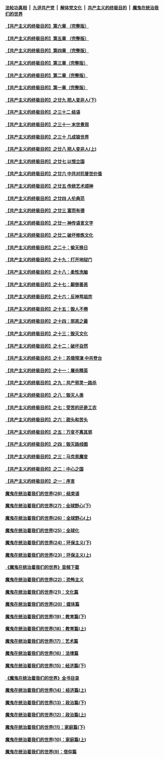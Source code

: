 

####  [法轮功真相](../../../../basic/blob/master/README.md?t=06121601) &nbsp;|&nbsp; [九评共产党](../../../../9ping.md/blob/master/README.md?t=06121601) &nbsp;|&nbsp; [解体党文化](../../../../jtdwh.md/blob/master/README.md?t=06121601)  &nbsp;|&nbsp; [共产主义的终极目的](../../../../gczydzjmd.md/blob/master/README.md?t=06121601) &nbsp;|&nbsp; [魔鬼在统治我们的世界](../../../../mgztzwmdsj.md/blob/master/README.md?t=06121601) 

#### [【共产主义的终极目的】第六章 （完整版）](../pages/nsc422/n11428913.md?t=06121601) 

#### [【共产主义的终极目的】第五章 （完整版）](../pages/nsc422/n11428912.md?t=06121601) 

#### [【共产主义的终极目的】第四章 （完整版）](../pages/nsc422/n11428907.md?t=06121601) 

#### [【共产主义的终极目的】第三章（完整版）](../pages/nsc422/n11428848.md?t=06121601) 

#### [【共产主义的终极目的】第二章（完整版）](../pages/nsc422/n11428831.md?t=06121601) 

#### [【共产主义的终极目的】第一章（完整版）](../pages/nsc422/n11417651.md?t=06121601) 

#### [【共产主义的终极目的】之廿九 把人变非人(下)](../pages/nsc422/n11344140.md?t=06121601) 

#### [【共产主义的终极目的】之三十二 结语](../pages/nsc422/n11360535.md?t=06121601) 

#### [【共产主义的终极目的】之三十一 末世景观](../pages/nsc422/n11351129.md?t=06121601) 

#### [【共产主义的终极目的】之三十 几成狼世界](../pages/nsc422/n11348280.md?t=06121601) 

#### [【共产主义的终极目的】之廿八 把人变非人(上)](../pages/nsc422/n11340492.md?t=06121601) 

#### [【共产主义的终极目的】之廿七 以恨立国](../pages/nsc422/n11336944.md?t=06121601) 

#### [【共产主义的终极目的】之廿六 中共对抗普世价值](../pages/nsc422/n11324785.md?t=06121601) 

#### [【共产主义的终极目的】之廿五 传统艺术颂神](../pages/nsc422/n11296396.md?t=06121601) 

#### [【共产主义的终极目的】之廿四 人伦典范](../pages/nsc422/n11296397.md?t=06121601) 

#### [【共产主义的终极目的】之廿三 富而有德](../pages/nsc422/n11283598.md?t=06121601) 

#### [【共产主义的终极目的】之廿一 神传语言文字](../pages/nsc422/n11263265.md?t=06121601) 

#### [【共产主义的终极目的】之廿二 破坏修炼文化](../pages/nsc422/n11245728.md?t=06121601) 

#### [【共产主义的终极目的】之二十：偷天换日](../pages/nsc422/n11238846.md?t=06121601) 

#### [【共产主义的终极目的】之十九：打开地狱门](../pages/nsc422/n11206376.md?t=06121601) 

#### [【共产主义的终极目的】之十八：柔性洗脑](../pages/nsc422/n11199994.md?t=06121601) 

#### [【共产主义的终极目的】之十七：颠倒善恶](../pages/nsc422/n11179782.md?t=06121601) 

#### [【共产主义的终极目的】之十六：反神骂祖宗](../pages/nsc422/n11166798.md?t=06121601) 

#### [【共产主义的终极目的】之十五：毁人不倦](../pages/nsc422/n11166792.md?t=06121601) 

#### [【共产主义的终极目的】之十四：邪恶之最](../pages/nsc422/n11150249.md?t=06121601) 

#### [【共产主义的终极目的】之十三：毁灭文化](../pages/nsc422/n11135227.md?t=06121601) 

#### [【共产主义的终极目的】之十二：破坏自然](../pages/nsc422/n11135214.md?t=06121601) 

#### [【共产主义的终极目的】之十：苏俄预演 中共登台](../pages/nsc422/n11118424.md?t=06121601) 

#### [【共产主义的终极目的】之十一：屠杀精英](../pages/nsc422/n11118442.md?t=06121601) 

#### [【共产主义的终极目的】之九：共产邪灵一路杀](../pages/nsc422/n11114139.md?t=06121601) 

#### [【共产主义的终极目的】之八：毁灭人类](../pages/nsc422/n11108503.md?t=06121601) 

#### [【共产主义的终极目的】之七：受苦的还是工农](../pages/nsc422/n11101809.md?t=06121601) 

#### [【共产主义的终极目的】之六：甜头和苦头](../pages/nsc422/n11096971.md?t=06121601) 

#### [【共产主义的终极目的】之五：万变不离其邪](../pages/nsc422/n11091285.md?t=06121601) 

#### [【共产主义的终极目的】之四：毁灭路线图](../pages/nsc422/n11086284.md?t=06121601) 

#### [【共产主义的终极目的】之三：马克思魔变](../pages/nsc422/n11061941.md?t=06121601) 

#### [【共产主义的终极目的】之二：中心之国](../pages/nsc422/n11047728.md?t=06121601) 

#### [【共产主义的终极目的】之一：序言](../pages/nsc422/n11086077.md?t=06121601) 

#### [魔鬼在统治着我们的世界(28)：结束语](../pages/nsc422/n10936246.md?t=06121601) 

#### [魔鬼在统治着我们的世界(27)：全球野心(下)](../pages/nsc422/n10928319.md?t=06121601) 

#### [魔鬼在统治着我们的世界(26)：全球野心(上)](../pages/nsc422/n10900318.md?t=06121601) 

#### [魔鬼在统治着我们的世界(25)：全球化](../pages/nsc422/n10788205.md?t=06121601) 

#### [魔鬼在统治着我们的世界(24)：环保主义(下)](../pages/nsc422/n10695307.md?t=06121601) 

#### [魔鬼在统治着我们的世界(23)：环保主义(上)](../pages/nsc422/n10688613.md?t=06121601) 

#### [《魔鬼在统治着我们的世界》音频下载](../pages/nsc422/n10635553.md?t=06121601) 

#### [魔鬼在统治着我们的世界(22)：恐怖主义](../pages/nsc422/n10614727.md?t=06121601) 

#### [魔鬼在统治着我们的世界(21)：文化篇](../pages/nsc422/n10597706.md?t=06121601) 

#### [魔鬼在统治着我们的世界(20)：媒体篇](../pages/nsc422/n10586579.md?t=06121601) 

#### [魔鬼在统治着我们的世界(19)：教育篇(下)](../pages/nsc422/n10564808.md?t=06121601) 

#### [魔鬼在统治着我们的世界(18)：教育篇(上)](../pages/nsc422/n10526970.md?t=06121601) 

#### [魔鬼在统治着我们的世界(17)：艺术篇](../pages/nsc422/n10499093.md?t=06121601) 

#### [魔鬼在统治着我们的世界(16)：法律篇](../pages/nsc422/n10485969.md?t=06121601) 

#### [魔鬼在统治着我们的世界(15)：经济篇(下)](../pages/nsc422/n10469975.md?t=06121601) 

#### [《魔鬼在统治着我们的世界》全书目录](../pages/nsc422/n10464261.md?t=06121601) 

#### [魔鬼在统治着我们的世界(14)：经济篇(上)](../pages/nsc422/n10457370.md?t=06121601) 

#### [魔鬼在统治着我们的世界(13)：政治篇(下)](../pages/nsc422/n10448270.md?t=06121601) 

#### [魔鬼在统治着我们的世界(12)：政治篇(上)](../pages/nsc422/n10444576.md?t=06121601) 

#### [魔鬼在统治着我们的世界(11)：家庭篇(下)](../pages/nsc422/n10440961.md?t=06121601) 

#### [魔鬼在统治着我们的世界(10)：家庭篇(上)](../pages/nsc422/n10435448.md?t=06121601) 

#### [魔鬼在统治着我们的世界(9)：信仰篇](../pages/nsc422/n10432159.md?t=06121601) 


